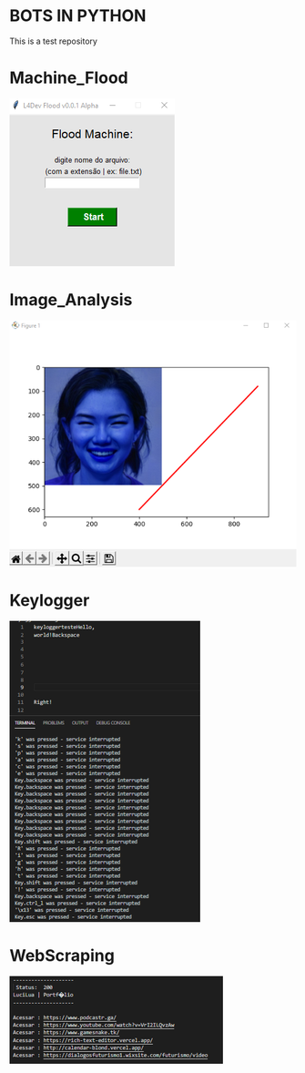 # BOTS IN PYTHON
This is a test repository


# Machine_Flood

<img src="floodmachine.png">


# Image_Analysis

<img src="img_a.png">

# Keylogger

<img src="keylogger_t.png">

# WebScraping

<img src="links.png">